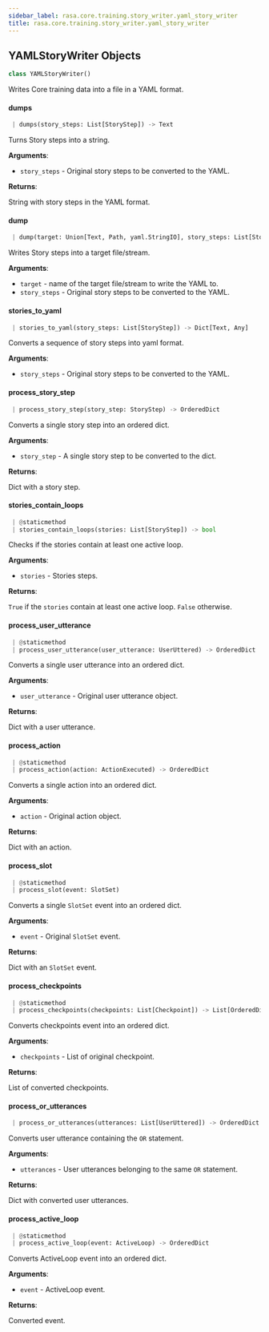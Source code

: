 ```yaml
---
sidebar_label: rasa.core.training.story_writer.yaml_story_writer
title: rasa.core.training.story_writer.yaml_story_writer
---
```

## YAMLStoryWriter Objects

```python
class YAMLStoryWriter()
```

Writes Core training data into a file in a YAML format.

#### dumps

```python
 | dumps(story_steps: List[StoryStep]) -> Text
```

Turns Story steps into a string.

**Arguments**:

- `story_steps` - Original story steps to be converted to the YAML.

**Returns**:

  String with story steps in the YAML format.

#### dump

```python
 | dump(target: Union[Text, Path, yaml.StringIO], story_steps: List[StoryStep]) -> None
```

Writes Story steps into a target file/stream.

**Arguments**:

- `target` - name of the target file/stream to write the YAML to.
- `story_steps` - Original story steps to be converted to the YAML.

#### stories\_to\_yaml

```python
 | stories_to_yaml(story_steps: List[StoryStep]) -> Dict[Text, Any]
```

Converts a sequence of story steps into yaml format.

**Arguments**:

- `story_steps` - Original story steps to be converted to the YAML.

#### process\_story\_step

```python
 | process_story_step(story_step: StoryStep) -> OrderedDict
```

Converts a single story step into an ordered dict.

**Arguments**:

- `story_step` - A single story step to be converted to the dict.
  

**Returns**:

  Dict with a story step.

#### stories\_contain\_loops

```python
 | @staticmethod
 | stories_contain_loops(stories: List[StoryStep]) -> bool
```

Checks if the stories contain at least one active loop.

**Arguments**:

- `stories` - Stories steps.
  

**Returns**:

  `True` if the `stories` contain at least one active loop.
  `False` otherwise.

#### process\_user\_utterance

```python
 | @staticmethod
 | process_user_utterance(user_utterance: UserUttered) -> OrderedDict
```

Converts a single user utterance into an ordered dict.

**Arguments**:

- `user_utterance` - Original user utterance object.
  

**Returns**:

  Dict with a user utterance.

#### process\_action

```python
 | @staticmethod
 | process_action(action: ActionExecuted) -> OrderedDict
```

Converts a single action into an ordered dict.

**Arguments**:

- `action` - Original action object.
  

**Returns**:

  Dict with an action.

#### process\_slot

```python
 | @staticmethod
 | process_slot(event: SlotSet)
```

Converts a single `SlotSet` event into an ordered dict.

**Arguments**:

- `event` - Original `SlotSet` event.
  

**Returns**:

  Dict with an `SlotSet` event.

#### process\_checkpoints

```python
 | @staticmethod
 | process_checkpoints(checkpoints: List[Checkpoint]) -> List[OrderedDict]
```

Converts checkpoints event into an ordered dict.

**Arguments**:

- `checkpoints` - List of original checkpoint.
  

**Returns**:

  List of converted checkpoints.

#### process\_or\_utterances

```python
 | process_or_utterances(utterances: List[UserUttered]) -> OrderedDict
```

Converts user utterance containing the `OR` statement.

**Arguments**:

- `utterances` - User utterances belonging to the same `OR` statement.
  

**Returns**:

  Dict with converted user utterances.

#### process\_active\_loop

```python
 | @staticmethod
 | process_active_loop(event: ActiveLoop) -> OrderedDict
```

Converts ActiveLoop event into an ordered dict.

**Arguments**:

- `event` - ActiveLoop event.
  

**Returns**:

  Converted event.

